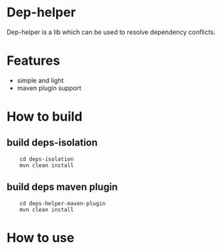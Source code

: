 # Dep-helper
Dep-helper is a lib which can be used to resolve dependency conflicts. 

# Features
* simple and light
* maven plugin support

# How to build
## build deps-isolation
```
    cd deps-isolation
    mvn clean install
```

## build deps maven plugin
```
    cd deps-helper-maven-plugin
    mvn clean install
```

# How to use


